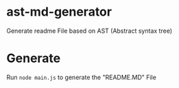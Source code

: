 # ast-md-generator
Generate readme File based on AST (Abstract syntax tree)

# Generate 
Run `node main.js` to generate the "README.MD" File
